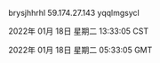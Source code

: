 brysjhhrhl 59.174.27.143 yqqlmgsycl

2022年 01月 18日 星期二 13:33:05 CST

2022年 01月 18日 星期二 05:33:05 GMT
